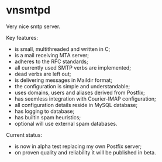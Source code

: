 vnsmtpd
=======

Very nice smtp server.

Key features:
* is small, multithreaded and written in C;
* is a mail receiving MTA server;
* adheres to the RFC standards;
* all currently used SMTP verbs are implemented;
* dead verbs are left out;
* is delivering messages in Maildir format;
* the configuration is simple and understandable;
* uses domains, users and aliases derived from Postfix;
* has seemless integration with Courier-IMAP configuration;
* all configuration details reside in MySQL database;
* has logging to database;
* has builtin spam heuristics;
* optional will use external spam databases.

Current status:
* is now in alpha test replacing my own Postfix server;
* on proven quality and reliability it will be published in beta.



